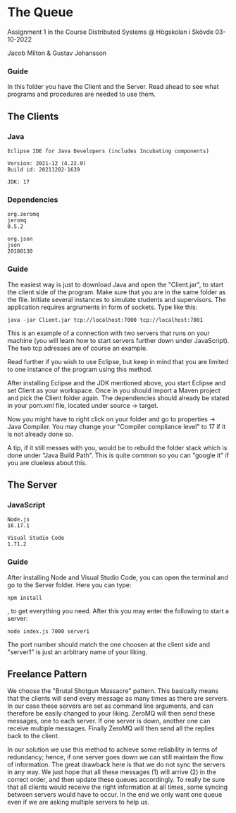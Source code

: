 # The Queue
Assignment 1 in the Course Distributed Systems @ Högskolan i Skövde 03-10-2022

Jacob Milton  & Gustav Johansson 

### Guide
In this folder you have the Client and the Server. Read ahead to see what programs and procedures are needed to use them.

## The Clients

### Java

	Eclipse IDE for Java Developers (includes Incubating components)
	
	Version: 2021-12 (4.22.0)
	Build id: 20211202-1639
	
	JDK: 17
	
### Dependencies

	org.zeromq
	jeromq
	0.5.2

	org.json
	json
	20180130

### Guide

The easiest way is just to download Java and open the "Client.jar", to start the client side of the program. Make sure that you are in the same folder as the file. Initiate several instances to simulate students and supervisors. The application requires argruments in form of sockets. Type like this:

	java -jar Client.jar tcp://localhost:7000 tcp://localhost:7001

This is an example of a connection with two servers that runs on your machine (you will learn how to start servers further down under JavaScript). The two tcp adresses are of course an example.

Read further if you wish to use Eclipse, but keep in mind that you are limited to one instance of the program using this method.

After installing Eclipse and the JDK mentioned above, you start Eclipse and set Client as your workspace. Once in you should import a Maven project and pick the Client folder again. The dependencies should already be stated in your pom.xml file, located under source -> target.

Now you might have to right click on your folder and go to properties -> Java Compiler. You may change your "Compiler compliance level" to 17 if it is not already done so.

A tip, if it still messes with you, would be to rebuild the folder stack which is done under "Java Build Path". This is quite common so you can "google it" if you are clueless about this.

## The Server

### JavaScript
	
	Node.js
	16.17.1
		
	Visual Studio Code
	1.71.2

### Guide

After installing Node and Visual Studio Code, you can open the terminal and go to the Server folder. Here you can type:

	npm install

, to get everything you need. After this you may enter the following to start a server:

	node index.js 7000 server1

The port number should match the one choosen at the client side and "server1" is just an arbitrary name of your liking.

## Freelance Pattern

We choose the "Brutal Shotgun Massacre" pattern. This basically means that the clients will send every message as many times as there are servers. In our case these servers are set as command line arguments, and can therefore be easily changed to your liking. ZeroMQ will then send these messages, one to each server. If one server is down, another one can receive multiple messages. Finally ZeroMQ will then send all the replies back to the client.

In our solution we use this method to achieve some reliability in terms of redundancy; hence, if one server goes down we can still maintain the flow of information. The great drawback here is that we do not sync the servers in any way. We just hope that all these messages (1) will arrive (2) in the correct order, and then update these queues accordingly. To really be sure that all clients would receive the right information at all times, some syncing between servers would have to occur. In the end we only want one queue even if we are asking multiple servers to help us.
